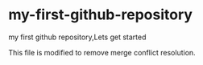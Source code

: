 # my-first-github-repository
my first github repository,Lets get started

This file is modified to remove merge conflict resolution.